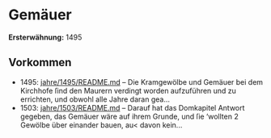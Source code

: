 # Gemäuer

**Ersterwähnung:** 1495

## Vorkommen
- 1495: [jahre/1495/README.md](../jahre/1495/README.md) – Die Kramgewölbe und Gemäuer bei dem Kirchhofe
ſind den Maurern verdingt worden aufzuführen und zu
errichten, und obwohl alle Jahre daran gea...
- 1503: [jahre/1503/README.md](../jahre/1503/README.md) – Darauf hat das Domkapitel Antwort
gegeben, das Gemäuer wäre auf ihrem Grunde, und ſie
‘wollten 2 Gewölbe über einander bauen, au< davon
kein...
